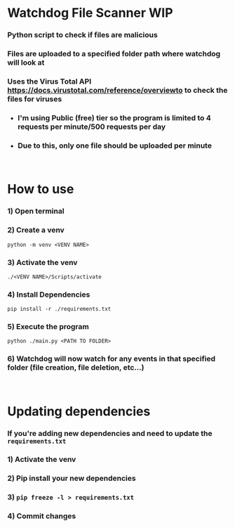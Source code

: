 # Watchdog File Scanner WIP
### Python script to check if files are malicious
### Files are uploaded to a specified folder path where watchdog will look at
### Uses the Virus Total API https://docs.virustotal.com/reference/overviewto to check the files for viruses
- ### I'm using Public (free) tier so the program is limited to 4 requests per minute/500 requests per day
- ### Due to this, only one file should be uploaded per minute

<br>

# How to use
### 1) Open terminal
### 2) Create a venv
`python -m venv <VENV NAME>`
### 3) Activate the venv
`./<VENV NAME>/Scripts/activate`
### 4) Install Dependencies
`pip install -r ./requirements.txt`
### 5) Execute the program
`python ./main.py <PATH TO FOLDER>`
### 6) Watchdog will now watch for any events in that specified folder (file creation, file deletion, etc...)

<br>

# Updating dependencies
### If you're adding new dependencies and need to update the `requirements.txt`
### 1) Activate the venv
### 2) Pip install your new dependencies
### 3) `pip freeze -l > requirements.txt`
### 4) Commit changes